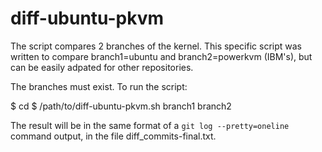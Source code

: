 # diff-ubuntu-pkvm
The script compares 2 branches of the kernel.
This specific script was written to compare branch1=ubuntu and
branch2=powerkvm (IBM's), but can be easily adpated for other
repositories.

The branches must exist.
To run the script:

$ cd <linux-clone>
$ /path/to/diff-ubuntu-pkvm.sh branch1 branch2

The result will be in the same format of a `git log --pretty=oneline`
command output, in the file diff_commits-final.txt.
